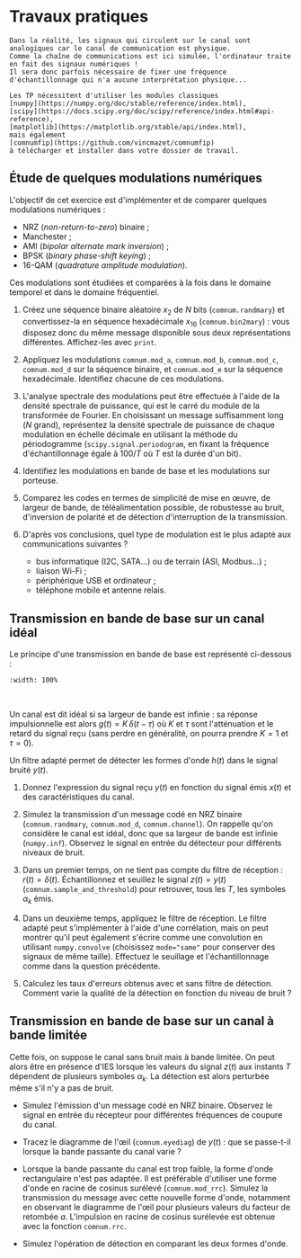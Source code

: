# Travaux pratiques


```{note}
Dans la réalité, les signaux qui circulent sur le canal sont analogiques car le canal de communication est physique.
Comme la chaîne de communications est ici simulée, l'ordinateur traite en fait des signaux numériques !
Il sera donc parfois nécessaire de fixer une fréquence d'échantillonnage qui n'a aucune interprétation physique...
```

```{admonition} Modules Python
Les TP nécessitent d'utiliser les modules classiques
[numpy](https://numpy.org/doc/stable/reference/index.html),
[scipy](https://docs.scipy.org/doc/scipy/reference/index.html#api-reference),
[matplotlib](https://matplotlib.org/stable/api/index.html),
mais également
[comnumfip](https://github.com/vincmazet/comnumfip)
à télécharger et installer dans votre dossier de travail.
```


## Étude de quelques modulations numériques

L'objectif de cet exercice est d'implémenter et de comparer quelques modulations numériques :
* NRZ (_non-return-to-zero_) binaire ;
* Manchester ;
* AMI (_bipolar alternate mark inversion_) ;
* BPSK (_binary phase-shift keying_) ;
* 16-QAM (_quadrature amplitude modulation_).

Ces modulations sont étudiées et comparées à la fois dans le domaine temporel et dans le domaine fréquentiel.

1. Créez une séquence binaire aléatoire $x_2$ de $N$ bits (`comnum.randmary`)
   et convertissez-la en séquence hexadécimale $x_{16}$ (`comnum.bin2mary`) :
   vous disposez donc du même message disponible sous deux représentations différentes.
   Affichez-les avec `print`.

1. Appliquez les modulations `comnum.mod_a`, `comnum.mod_b`, `comnum.mod_c`, `comnum.mod_d` sur la séquence binaire,
   et `comnum.mod_e` sur la séquence hexadécimale.
   Identifiez chacune de ces modulations.

1. L'analyse spectrale des modulations peut être effectuée à l'aide de la densité spectrale de puissance,
   qui est le carré du module de la transformée de Fourier.
   En choisissant un message suffisamment long ($N$ grand),
   représentez la densité spectrale de puissance de chaque modulation en échelle décimale en utilisant la méthode du périodogramme
   (`scipy.signal.periodogram`, en fixant la fréquence d'échantillonnage égale à $100/T$ où $T$ est la durée d'un bit).

1. Identifiez les modulations en bande de base et les modulations sur porteuse.

1. Comparez les codes en termes de simplicité de mise en œuvre, de largeur de bande, de téléalimentation possible,
   de robustesse au bruit, d'inversion de polarité et de détection d'interruption de la transmission.

1. D'après vos conclusions, quel type de modulation est le plus adapté aux communications suivantes ?
   * bus informatique (I2C, SATA...) ou de terrain (ASI, Modbus...) ;
   * liaison Wi-Fi ;
   * périphérique USB et ordinateur ;
   * téléphone mobile et antenne relais.

<!--
Intérêt du code de Gray
* Tracez la constellation (\vcmd{constellation}) du signal modulé en QAM16 (donc en sortie de l'émetteur).
* Que devient cette constellation lorsque le signal modulé est transmis via un canal idéal (de bande passante infinie)
  mais bruité (\vcmd{channel})~?
  %utilisez la fonction \vcmd{awgnoise} pour ajouter du bruit)
  %Pour la simulation du canal, vous pourrez prendre par exemple une bande passante du filtre de \question{0~Hz}
  %et un rapport signal-à-bruit de \question{0~dB}.
* En déduire les conséquences possibles pour la détection du message, et l'intérêt du code de Gray%
  \footnote{On rappelle que le code de Gray est un code binaire où un seul bit change d'état entre deux nombres consécutifs.
  Pour deux bits, on compte donc~: 00, 01, 11 et 10.}
  pour les modulations QAM.
-->


## Transmission en bande de base sur un canal idéal

Le principe d'une transmission en bande de base est représenté ci-dessous :

```{image} ../figs/transmission.png
:width: 100%
```
<br />

Un canal est dit idéal si sa largeur de bande est infinie :
sa réponse impulsionnelle est alors $g(t)=K\,\delta(t-\tau)$ où $K$ et $\tau$ sont l'atténuation et le retard du signal reçu
(sans perdre en généralité, on pourra prendre $K=1$ et $\tau=0$).

Un filtre adapté permet de détecter les formes d'onde $h(t)$ dans le signal bruité $y(t)$.

1. Donnez l'expression du signal reçu $y(t)$ en fonction du signal émis $x(t)$ et des caractéristiques du canal.
   <!-- y(t) = K\,x(t-\tau) + b(t) -->

1. Simulez la transmission d'un message codé en NRZ binaire (`comnum.randmary`, `comnum.mod_d`, `comnum.channel`).
   On rappelle qu'on considère le canal est idéal, donc que sa largeur de bande est infinie (`numpy.inf`).
   Observez le signal en entrée du détecteur pour différents niveaux de bruit.
   <!--
   Dans la fonction channel.m, je préfère définir l'écart-type du bruit plutôt que le RSB, car lors de l'émission
   d'un signal nul, je ne conserve pas la même puissance du bruit. De plus, on peut toujours calculer le RSB à partir
   de l'écart-type défini.
   -->

1. Dans un premier temps, on ne tient pas compte du filtre de réception : $r(t) = \delta(t)$.
   Échantillonnez et seuillez le signal $z(t)=y(t)$ (`comnum.sample_and_threshold`)
   pour retrouver, tous les $T$, les symboles $\alpha_k$ émis.

1. Dans un deuxième temps, appliquez le filtre de réception.
   Le filtre adapté peut s'implémenter à l'aide d'une corrélation,
   mais on peut montrer qu'il peut également s'écrire comme une convolution
   en utilisant `numpy.convolve` (choisissez `mode="same"` pour conserver des signaux de même taille).
   Effectuez le seuillage et l'échantillonnage comme dans la question précédente.

1. Calculez les taux d'erreurs obtenus avec et sans filtre de détection.
   Comment varie la qualité de la détection en fonction du niveau de bruit ?
   

## Transmission en bande de base sur un canal à bande limitée

Cette fois, on suppose le canal sans bruit mais à bande limitée.
On peut alors être en présence d'IES lorsque les valeurs du signal $z(t)$ aux instants $T$
dépendent de plusieurs symboles $\alpha_k$.
La détection est alors perturbée même s'il n'y a pas de bruit.

* Simulez l'émission d'un message codé en NRZ binaire.
  Observez le signal en entrée du récepteur pour différentes fréquences de coupure du canal.

* Tracez le diagramme de l'œil (`comnum.eyediag`) de $y(t)$ : que se passe-t-il lorsque la bande passante du canal varie ?

<!--
  Quelle est la condition sur le signal temporel $y(t)$ pour éviter les IES~?
  Comment se traduit-elle sur la transformée de Fourier de $y(t)$~? % critère de Nyquist
  En déduire pourquoi une forme d'onde rectangulaire n'est pas adaptée
  lorsque la bande passante du canal est trop faible.
-->

* Lorsque la bande passante du canal est trop faible, la forme d'onde rectangulaire n'est pas adaptée.
  Il est préférable d'utiliser une forme d'onde en racine de cosinus surélevé (`comnum.mod_rrc`).
  Simulez la transmission du message avec cette nouvelle forme d'onde,
  notamment en observant le diagramme de l'œil pour plusieurs valeurs du facteur de retombée $a$.
  L'impulsion en racine de cosinus surélevée est obtenue avec la fonction `comnum.rrc`.

* Simulez l'opération de détection en comparant les deux formes d'onde.

<!-- Répartition optimale du filtrage entre l'émission et la réception ? -->

<!-- Probabilité d'erreur minimale sur un canal à bande limitée ? -->